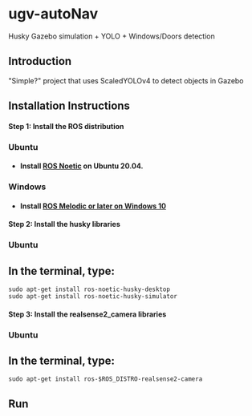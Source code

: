 # ugv-autoNav
Husky Gazebo simulation + YOLO + Windows/Doors detection


## Introduction
"Simple?" project that uses ScaledYOLOv4 to detect objects in Gazebo


## Installation Instructions
  #### Step 1: Install the ROS distribution
   ### Ubuntu
   - #### Install [ROS Noetic](http://wiki.ros.org/noetic/Installation/Ubuntu) on Ubuntu 20.04.
   ### Windows
   - #### Install [ROS Melodic or later on Windows 10](https://wiki.ros.org/Installation/Windows)
   
  #### Step 2: Install the husky libraries
   ### Ubuntu
   ## In the terminal, type:
    sudo apt-get install ros-noetic-husky-desktop
    sudo apt-get install ros-noetic-husky-simulator
  
   
  #### Step 3: Install the realsense2_camera libraries
   ### Ubuntu
   ## In the terminal, type:
    sudo apt-get install ros-$ROS_DISTRO-realsense2-camera

## Run
